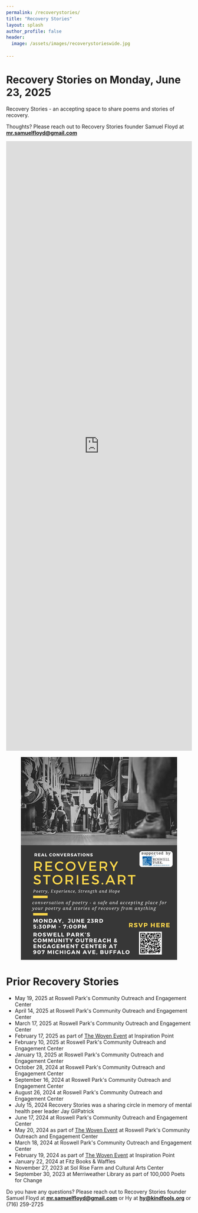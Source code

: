 ```yaml
---
permalink: /recoverystories/
title: "Recovery Stories"
layout: splash
author_profile: false
header:
  image: /assets/images/recoverystorieswide.jpg

---
```



# Recovery Stories on Monday, June 23, 2025

Recovery Stories - an accepting space to share poems and stories of recovery.

Thoughts? Please reach out to Recovery Stories founder Samuel Floyd
at **[mr.samuelfloyd@gmail.com](mailto:mr.samuelfloyd@gmail.com)**

<iframe src="https://docs.google.com/forms/d/e/1FAIpQLSeoTPMQiO3i7e_k4_VWryUVdmGX3BVte0bc_Iv2sQxf92LARQ/viewform?embedded=true" width="100%" height="1650" frameborder="0" marginheight="0" marginwidth="0" onload = "window.parent.scrollTo(0,0)">Loading…</iframe>


<figure style="max-width: 966px" class="align-center">
  <img src="/assets/images/recoverystoriesflyer20250623.jpg"
   alt="Recovery Stories Poster">
</figure> 


# Prior Recovery Stories

- May 19, 2025 at Roswell Park's Community Outreach and Engagement Center
- April 14, 2025 at Roswell Park's Community Outreach and Engagement Center
- March 17, 2025 at Roswell Park's Community Outreach and Engagement Center
- February 17, 2025 as part of [The Woven Event](/thewovenevent/) at Inspiration Point
- February 10, 2025 at Roswell Park's Community Outreach and Engagement Center
- January 13, 2025 at Roswell Park's Community Outreach and Engagement Center
- October 28, 2024 at Roswell Park's Community Outreach and Engagement Center
- September 16, 2024 at Roswell Park's Community Outreach and Engagement Center
- August 26, 2024 at Roswell Park's Community Outreach and Engagement Center
- July 15, 2024 Recovery Stories was a sharing circle in memory of mental health peer leader Jay GilPatrick
- June 17, 2024 at Roswell Park's Community Outreach and Engagement Center
- May 20, 2024 as part of [The Woven Event](/thewovenevent/) at Roswell Park's Community Outreach and Engagement Center
- March 18, 2024 at Roswell Park's Community Outreach and Engagement Center
- February 19, 2024 as part of [The Woven Event](/thewovenevent/) at Inspiration Point
- January 22, 2024 at Fitz Books & Waffles
- November 27, 2023 at Sol Rise Farm and Cultural Arts Center
- September 30, 2023 at Merriweather Library as part of 100,000 Poets for Change


Do you have any questions? Please reach out to Recovery Stories founder Samuel Floyd
at **[mr.samuelfloyd@gmail.com](mailto:mr.samuelfloyd@gmail.com)** or Hy at
**[hy@kindfools.org](mailto:hy@kindfools.org)** or (716) 259-2725

